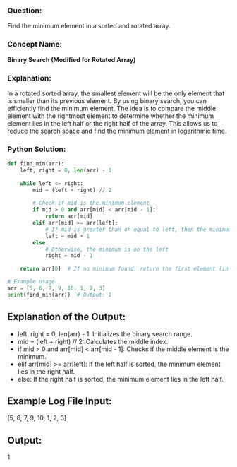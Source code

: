 ### Question:
Find the minimum element in a sorted and rotated array.

### Concept Name:
**Binary Search (Modified for Rotated Array)**

### Explanation:
In a rotated sorted array, the smallest element will be the only element that is smaller than its previous element. By using binary search, you can efficiently find the minimum element. The idea is to compare the middle element with the rightmost element to determine whether the minimum element lies in the left half or the right half of the array. This allows us to reduce the search space and find the minimum element in logarithmic time.

### Python Solution:

```python
def find_min(arr):
    left, right = 0, len(arr) - 1
    
    while left <= right:
        mid = (left + right) // 2
        
        # Check if mid is the minimum element
        if mid > 0 and arr[mid] < arr[mid - 1]:
            return arr[mid]
        elif arr[mid] >= arr[left]:
            # If mid is greater than or equal to left, then the minimum is on the right
            left = mid + 1
        else:
            # Otherwise, the minimum is on the left
            right = mid - 1
    
    return arr[0]  # If no minimum found, return the first element (in case array is not rotated)

# Example usage
arr = [5, 6, 7, 9, 10, 1, 2, 3]
print(find_min(arr))  # Output: 1

```
## **Explanation of the Output:**
- left, right = 0, len(arr) - 1: Initializes the binary search range.
- mid = (left + right) // 2: Calculates the middle index.
- if mid > 0 and arr[mid] < arr[mid - 1]: Checks if the middle element is the minimum.
- elif arr[mid] >= arr[left]: If the left half is sorted, the minimum element lies in the right half.
- else: If the right half is sorted, the minimum element lies in the left half.

## **Example Log File Input:**
[5, 6, 7, 9, 10, 1, 2, 3]


## **Output:**
1

